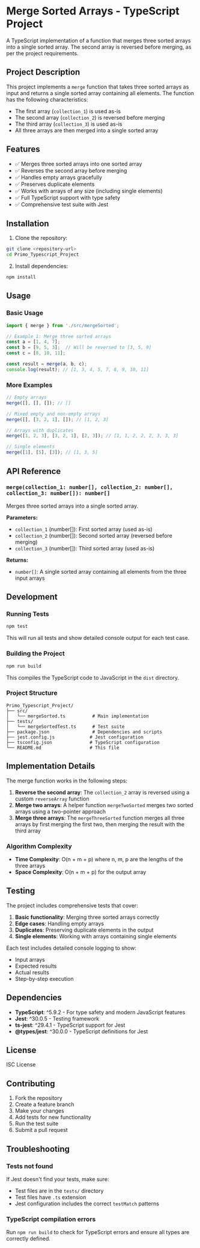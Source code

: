# Merge Sorted Arrays - TypeScript Project

A TypeScript implementation of a function that merges three sorted arrays into a single sorted array. The second array is reversed before merging, as per the project requirements.

## Project Description

This project implements a `merge` function that takes three sorted arrays as input and returns a single sorted array containing all elements. The function has the following characteristics:

- The first array (`collection_1`) is used as-is
- The second array (`collection_2`) is reversed before merging
- The third array (`collection_3`) is used as-is
- All three arrays are then merged into a single sorted array

## Features

- ✅ Merges three sorted arrays into one sorted array
- ✅ Reverses the second array before merging
- ✅ Handles empty arrays gracefully
- ✅ Preserves duplicate elements
- ✅ Works with arrays of any size (including single elements)
- ✅ Full TypeScript support with type safety
- ✅ Comprehensive test suite with Jest

## Installation

1. Clone the repository:
```bash
git clone <repository-url>
cd Primo_Typescript_Project
```

2. Install dependencies:
```bash
npm install
```

## Usage

### Basic Usage

```typescript
import { merge } from './src/mergeSorted';

// Example 1: Merge three sorted arrays
const a = [1, 4, 7];
const b = [9, 5, 3];  // Will be reversed to [3, 5, 9]
const c = [8, 10, 11];

const result = merge(a, b, c);
console.log(result); // [1, 3, 4, 5, 7, 8, 9, 10, 11]
```

### More Examples

```typescript
// Empty arrays
merge([], [], []); // []

// Mixed empty and non-empty arrays
merge([], [3, 2, 1], []); // [1, 2, 3]

// Arrays with duplicates
merge([1, 2, 3], [3, 2, 1], [2, 3]); // [1, 1, 2, 2, 2, 3, 3, 3]

// Single elements
merge([1], [5], [3]); // [1, 3, 5]
```

## API Reference

### `merge(collection_1: number[], collection_2: number[], collection_3: number[]): number[]`

Merges three sorted arrays into a single sorted array.

**Parameters:**
- `collection_1` (number[]): First sorted array (used as-is)
- `collection_2` (number[]): Second sorted array (reversed before merging)
- `collection_3` (number[]): Third sorted array (used as-is)

**Returns:**
- `number[]`: A single sorted array containing all elements from the three input arrays

## Development

### Running Tests

```bash
npm test
```

This will run all tests and show detailed console output for each test case.

### Building the Project

```bash
npm run build
```

This compiles the TypeScript code to JavaScript in the `dist` directory.

### Project Structure

```
Primo_Typescript_Project/
├── src/
│   └── mergeSorted.ts          # Main implementation
├── tests/
│   └── mergeSortedTest.ts      # Test suite
├── package.json                # Dependencies and scripts
├── jest.config.js             # Jest configuration
├── tsconfig.json              # TypeScript configuration
└── README.md                  # This file
```

## Implementation Details

The merge function works in the following steps:

1. **Reverse the second array**: The `collection_2` array is reversed using a custom `reverseArray` function
2. **Merge two arrays**: A helper function `mergeTwoSorted` merges two sorted arrays using a two-pointer approach
3. **Merge three arrays**: The `mergeThreeSorted` function merges all three arrays by first merging the first two, then merging the result with the third array

### Algorithm Complexity

- **Time Complexity**: O(n + m + p) where n, m, p are the lengths of the three arrays
- **Space Complexity**: O(n + m + p) for the output array

## Testing

The project includes comprehensive tests that cover:

1. **Basic functionality**: Merging three sorted arrays correctly
2. **Edge cases**: Handling empty arrays
3. **Duplicates**: Preserving duplicate elements in the output
4. **Single elements**: Working with arrays containing single elements

Each test includes detailed console logging to show:
- Input arrays
- Expected results
- Actual results
- Step-by-step execution

## Dependencies

- **TypeScript**: ^5.9.2 - For type safety and modern JavaScript features
- **Jest**: ^30.0.5 - Testing framework
- **ts-jest**: ^29.4.1 - TypeScript support for Jest
- **@types/jest**: ^30.0.0 - TypeScript definitions for Jest

## License

ISC License

## Contributing

1. Fork the repository
2. Create a feature branch
3. Make your changes
4. Add tests for new functionality
5. Run the test suite
6. Submit a pull request

## Troubleshooting

### Tests not found
If Jest doesn't find your tests, make sure:
- Test files are in the `tests/` directory
- Test files have `.ts` extension
- Jest configuration includes the correct `testMatch` patterns

### TypeScript compilation errors
Run `npm run build` to check for TypeScript errors and ensure all types are correctly defined. 